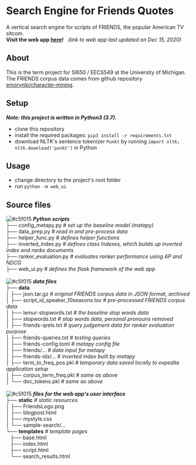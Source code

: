 # Search Engine for Friends Quotes  

A vertical search engine for scripts of FRIENDS, the popular American TV sitcom.  
**Visit the web app [here](http://longyyu.pythonanywhere.com/)!**&nbsp;&nbsp;
*(link to web app last updated on Dec 15, 2020)*  

## About  

This is the term project for SI650 / EECS549 at the University of Michigan.  
The FRIENDS corpus data comes from github repository [emorynlp/character-mining](https://github.com/emorynlp/character-mining).

## Setup  
***Note: this project is written in Python3 (3.7).*** 

* clone this repository  
* install the required packages: `pip3 install -r requirements.txt`
* download NLTK's sentence tokenizer `Punkt` by running `import nltk; nltk.download('punkt')` in Python

## Usage  
* change directory to the project's root folder
* run `python -m web_ui`

## Source files  

![#c5f015](https://via.placeholder.com/15/c5f015/000000?text=+)
***Python scripts***  
├── config_metapy.py *# set up the baseline model (metapy)*  
├── data_prep.py *# read in and pre-process data*  
├── helper_func.py *# defines helper functions*  
├── inverted_index.py *# defines class Indexes, which builds up inverted index and ranks documents*  
├── ranker_evaluation.py *# evaluates ranker performance using AP and NDCG*  
├── web_ui.py *# defines the flask framework of the web app*  
<br>
![#c5f015](https://via.placeholder.com/15/c5f015/000000?text=+)
***data files***  
├── **data**  
│   ├── json.tar.gz *# original FRIENDS corpus data in JSON format, archived*  
│   ├── script_id_speaker_10seasons.tsv *# pre-processed FRIENDS corpus data*  
│   ├── lemur-stopwords.txt *# the baseline stop words data*  
│   ├── stopwords.txt *# stop words data, personal pronouns removed*  
│   ├── friends-qrels.txt *# query judgement data for ranker evaluation purpose*  
│   ├── friends-queries.txt *# testing queries*  
│   ├── friends-config.toml *# metapy config file*  
│   ├── friends/... *# data input for metapy*  
│   ├── friends-idx/... *# inverted index built by metapy*  
│   ├── term_to_freq_pos.pkl *# temporary data saved locally to expedite application setup*  
│   ├── corpus_term_freq.pkl *# same as above*  
│   └── doc_tokens.pkl *# same as above*  
<br>
![#c5f015](https://via.placeholder.com/15/c5f015/000000?text=+)
***files for the web app's user interface***  
├── **static** *# static resources*  
│   ├── FriendsLogo.png  
│   ├── blogpost.html  
│   ├── mystyle.css  
│   └── sample-search/...  
└── **templates** *# template pages*  
&nbsp;&nbsp;&nbsp;├── base.html  
&nbsp;&nbsp;&nbsp;├── index.html  
&nbsp;&nbsp;&nbsp;├── script.html  
&nbsp;&nbsp;&nbsp;└── search_results.html  

